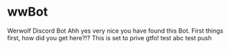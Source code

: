 # wwBot
Werwolf Discord Bot 
Ahh yes very nice you have found this Bot.
First things first, how did you get here?!?
This is set to prive gtfo!
test abc 
test push 